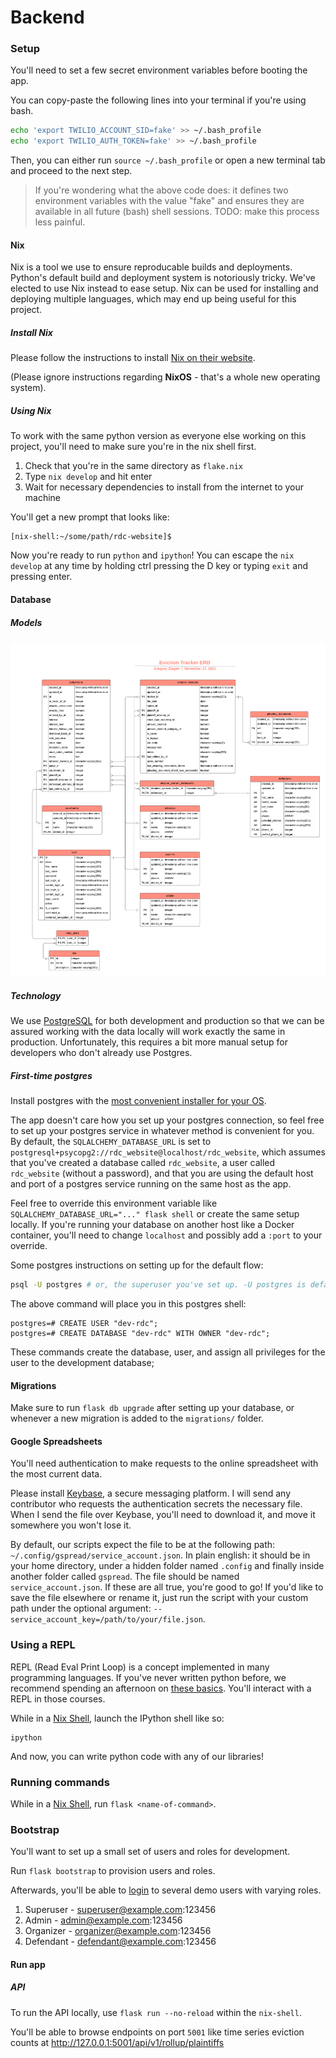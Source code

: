 # Backend

### Setup

You'll need to set a few secret environment variables before booting the app.

You can copy-paste the following lines into your terminal if you're using bash.

```bash
echo 'export TWILIO_ACCOUNT_SID=fake' >> ~/.bash_profile
echo 'export TWILIO_AUTH_TOKEN=fake' >> ~/.bash_profile
```

Then, you can either run `source ~/.bash_profile` or open a new terminal tab and
proceed to the next step.

> If you're wondering what the above code does: it defines two environment
> variables with the value "fake" and ensures they are available in all future
> (bash) shell sessions. TODO: make this process less painful.

#### Nix

Nix is a tool we use to ensure reproducable builds and deployments. Python's
default build and deployment system is notoriously tricky. We've elected to use
Nix instead to ease setup. Nix can be used for installing and deploying multiple
languages, which may end up being useful for this project.

##### Install Nix

Please follow the instructions to install
[Nix on their website](https://nixos.org/download.html#nix-quick-install).

(Please ignore instructions regarding **NixOS** - that's a whole new operating
system).

##### Using Nix

To work with the same python version as everyone else working on this project,
you'll need to make sure you're in the nix shell first.

1. Check that you're in the same directory as `flake.nix`
2. Type `nix develop` and hit enter
3. Wait for necessary dependencies to install from the internet to your machine

You'll get a new prompt that looks like:

```
[nix-shell:~/some/path/rdc-website]$
```

Now you're ready to run `python` and `ipython`! You can escape the `nix develop`
at any time by holding ctrl pressing the D key or typing `exit` and pressing
enter.

#### Database

##### Models

![ERD diagram](assets/detainer-warrants-erd.png)

##### Technology

We use [PostgreSQL](https://www.postgresql.org/) for both development and
production so that we can be assured working with the data locally will work
exactly the same in production. Unfortunately, this requires a bit more manual
setup for developers who don't already use Postgres.

##### First-time postgres

Install postgres with the
[most convenient installer for your OS](https://www.postgresql.org/download/).

The app doesn't care how you set up your postgres connection, so feel free to
set up your postgres service in whatever method is convenient for you. By
default, the `SQLALCHEMY_DATABASE_URL` is set to
`postgresql+psycopg2://rdc_website@localhost/rdc_website`, which assumes that
you've created a database called `rdc_website`, a user called `rdc_website`
(without a password), and that you are using the default host and port of a
postgres service running on the same host as the app.

Feel free to override this environment variable like
`SQLALCHEMY_DATABASE_URL="..." flask shell` or create the same setup locally. If
you're running your database on another host like a Docker container, you'll
need to change `localhost` and possibly add a `:port` to your override.

Some postgres instructions on setting up for the default flow:

```bash
psql -U postgres # or, the superuser you've set up. -U postgres is default for modern installs
```

The above command will place you in this postgres shell:

```
postgres=# CREATE USER "dev-rdc";
postgres=# CREATE DATABASE "dev-rdc" WITH OWNER "dev-rdc";
```

These commands create the database, user, and assign all privileges for the user
to the development database;

#### Migrations

Make sure to run `flask db upgrade` after setting up your database, or whenever
a new migration is added to the `migrations/` folder.

#### Google Spreadsheets

You'll need authentication to make requests to the online spreadsheet with the
most current data.

Please install [Keybase](https://keybase.io/), a secure messaging platform. I
will send any contributor who requests the authentication secrets the necessary
file. When I send the file over Keybase, you'll need to download it, and move it
somewhere you won't lose it.

By default, our scripts expect the file to be at the following path:
`~/.config/gspread/service_account.json`. In plain english: it should be in your
home directory, under a hidden folder named `.config` and finally inside another
folder called `gspread`. The file should be named `service_account.json`. If
these are all true, you're good to go! If you'd like to save the file elsewhere
or rename it, just run the script with your custom path under the optional
argument: `--service_account_key=/path/to/your/file.json`.

### Using a REPL

REPL (Read Eval Print Loop) is a concept implemented in many programming
languages. If you've never written python before, we recommend spending an
afternoon on [these basics](https://developers.google.com/edu/python). You'll
interact with a REPL in those courses.

While in a [Nix Shell](#using-nix), launch the IPython shell like so:

```
ipython
```

And now, you can write python code with any of our libraries!

### Running commands

While in a [Nix Shell](#using-nix), run `flask <name-of-command>`.

### Bootstrap

You'll want to set up a small set of users and roles for development.

Run `flask bootstrap` to provision users and roles.

Afterwards, you'll be able to [login](http://localhost:1234/login) to several
demo users with varying roles.

1. Superuser - superuser@example.com:123456
2. Admin - admin@example.com:123456
3. Organizer - organizer@example.com:123456
4. Defendant - defendant@example.com:123456

#### Run app

##### API

To run the API locally, use `flask run --no-reload` within the `nix-shell`.

You'll be able to browse endpoints on port `5001` like time series eviction
counts at http://127.0.0.1:5001/api/v1/rollup/plaintiffs
